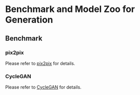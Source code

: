 # Benchmark and Model Zoo for Generation


## Benchmark

### pix2pix

Please refer to [pix2pix](https://github.com/open-mmlab/mmediting/blob/master/configs/synthesizers/pix2pix) for details.

### CycleGAN

Please refer to [CycleGAN](https://github.com/open-mmlab/mmediting/blob/master/configs/synthesizers/cyclegan) for details.
